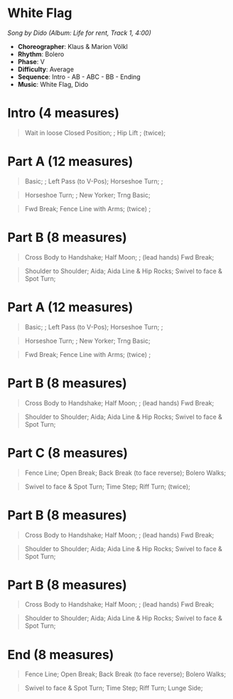 # White Flag

*Song by Dido (Album: Life for rent, Track 1, 4:00)*

* **Choreographer**: Klaus & Marion Völkl
* **Rhythm**: Bolero
* **Phase**: V
* **Difficulty**: Average
* **Sequence**: Intro - AB - ABC - BB - Ending
* **Music**: White Flag, Dido

# Intro (4 measures)

> Wait in loose Closed Position; ; Hip Lift ; (twice);

# Part A (12 measures)

> Basic; ; Left Pass (to V-Pos); Horseshoe Turn; ;

> Horseshoe Turn; ; New Yorker; Trng Basic;

> Fwd Break; Fence Line with Arms; (twice) ;

# Part B (8 measures)

> Cross Body to Handshake; Half Moon; ; (lead hands) Fwd Break;

> Shoulder to Shoulder; Aida; Aida Line & Hip Rocks; Swivel to face & Spot Turn;

# Part A (12 measures)

> Basic; ; Left Pass (to V-Pos); Horseshoe Turn; ;

> Horseshoe Turn; ; New Yorker; Trng Basic;

> Fwd Break; Fence Line with Arms; (twice) ;

# Part B (8 measures)

> Cross Body to Handshake; Half Moon; ; (lead hands) Fwd Break;

> Shoulder to Shoulder; Aida; Aida Line & Hip Rocks; Swivel to face & Spot Turn;

# Part C (8 measures)

> Fence Line; Open Break; Back Break (to face reverse); Bolero Walks;

> Swivel to face & Spot Turn; Time Step; Riff Turn; (twice);

# Part B (8 measures)

> Cross Body to Handshake; Half Moon; ; (lead hands) Fwd Break;

> Shoulder to Shoulder; Aida; Aida Line & Hip Rocks; Swivel to face & Spot Turn;

# Part B (8 measures)

> Cross Body to Handshake; Half Moon; ; (lead hands) Fwd Break;

> Shoulder to Shoulder; Aida; Aida Line & Hip Rocks; Swivel to face & Spot Turn;

# End (8 measures)

> Fence Line; Open Break; Back Break (to face reverse); Bolero Walks;

> Swivel to face & Spot Turn; Time Step; Riff Turn; Lunge Side;